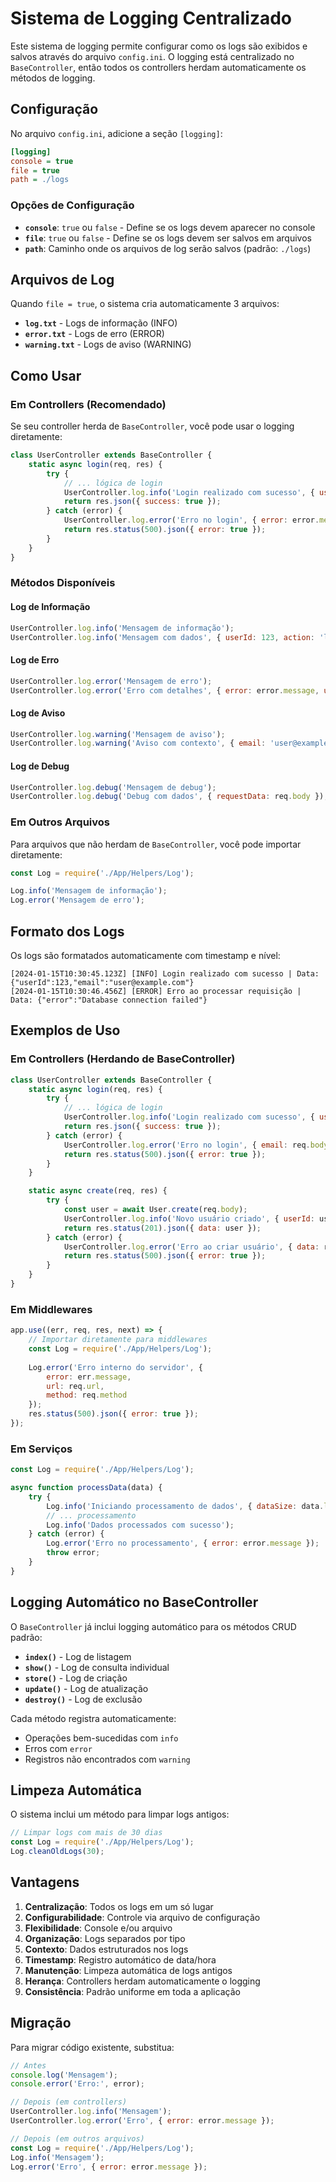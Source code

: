 # Sistema de Logging Centralizado

Este sistema de logging permite configurar como os logs são exibidos e salvos através do arquivo `config.ini`. O logging está centralizado no `BaseController`, então todos os controllers herdam automaticamente os métodos de logging.

## Configuração

No arquivo `config.ini`, adicione a seção `[logging]`:

```ini
[logging]
console = true
file = true
path = ./logs
```

### Opções de Configuração

- **`console`**: `true` ou `false` - Define se os logs devem aparecer no console
- **`file`**: `true` ou `false` - Define se os logs devem ser salvos em arquivos
- **`path`**: Caminho onde os arquivos de log serão salvos (padrão: `./logs`)

## Arquivos de Log

Quando `file = true`, o sistema cria automaticamente 3 arquivos:

- **`log.txt`** - Logs de informação (INFO)
- **`error.txt`** - Logs de erro (ERROR)
- **`warning.txt`** - Logs de aviso (WARNING)

## Como Usar

### Em Controllers (Recomendado)

Se seu controller herda de `BaseController`, você pode usar o logging diretamente:

```javascript
class UserController extends BaseController {
    static async login(req, res) {
        try {
            // ... lógica de login
            UserController.log.info('Login realizado com sucesso', { userId: user.id });
            return res.json({ success: true });
        } catch (error) {
            UserController.log.error('Erro no login', { error: error.message });
            return res.status(500).json({ error: true });
        }
    }
}
```

### Métodos Disponíveis

#### Log de Informação
```javascript
UserController.log.info('Mensagem de informação');
UserController.log.info('Mensagem com dados', { userId: 123, action: 'login' });
```

#### Log de Erro
```javascript
UserController.log.error('Mensagem de erro');
UserController.log.error('Erro com detalhes', { error: error.message, userId: 123 });
```

#### Log de Aviso
```javascript
UserController.log.warning('Mensagem de aviso');
UserController.log.warning('Aviso com contexto', { email: 'user@example.com' });
```

#### Log de Debug
```javascript
UserController.log.debug('Mensagem de debug');
UserController.log.debug('Debug com dados', { requestData: req.body });
```

### Em Outros Arquivos

Para arquivos que não herdam de `BaseController`, você pode importar diretamente:

```javascript
const Log = require('./App/Helpers/Log');

Log.info('Mensagem de informação');
Log.error('Mensagem de erro');
```

## Formato dos Logs

Os logs são formatados automaticamente com timestamp e nível:

```
[2024-01-15T10:30:45.123Z] [INFO] Login realizado com sucesso | Data: {"userId":123,"email":"user@example.com"}
[2024-01-15T10:30:46.456Z] [ERROR] Erro ao processar requisição | Data: {"error":"Database connection failed"}
```

## Exemplos de Uso

### Em Controllers (Herdando de BaseController)
```javascript
class UserController extends BaseController {
    static async login(req, res) {
        try {
            // ... lógica de login
            UserController.log.info('Login realizado com sucesso', { userId: user.id, email: user.email });
            return res.json({ success: true });
        } catch (error) {
            UserController.log.error('Erro no login', { email: req.body.email, error: error.message });
            return res.status(500).json({ error: true });
        }
    }

    static async create(req, res) {
        try {
            const user = await User.create(req.body);
            UserController.log.info('Novo usuário criado', { userId: user.id, email: user.email });
            return res.status(201).json({ data: user });
        } catch (error) {
            UserController.log.error('Erro ao criar usuário', { data: req.body, error: error.message });
            return res.status(500).json({ error: true });
        }
    }
}
```

### Em Middlewares
```javascript
app.use((err, req, res, next) => {
    // Importar diretamente para middlewares
    const Log = require('./App/Helpers/Log');
    
    Log.error('Erro interno do servidor', { 
        error: err.message, 
        url: req.url,
        method: req.method 
    });
    res.status(500).json({ error: true });
});
```

### Em Serviços
```javascript
const Log = require('./App/Helpers/Log');

async function processData(data) {
    try {
        Log.info('Iniciando processamento de dados', { dataSize: data.length });
        // ... processamento
        Log.info('Dados processados com sucesso');
    } catch (error) {
        Log.error('Erro no processamento', { error: error.message });
        throw error;
    }
}
```

## Logging Automático no BaseController

O `BaseController` já inclui logging automático para os métodos CRUD padrão:

- **`index()`** - Log de listagem
- **`show()`** - Log de consulta individual
- **`store()`** - Log de criação
- **`update()`** - Log de atualização
- **`destroy()`** - Log de exclusão

Cada método registra automaticamente:
- Operações bem-sucedidas com `info`
- Erros com `error`
- Registros não encontrados com `warning`

## Limpeza Automática

O sistema inclui um método para limpar logs antigos:

```javascript
// Limpar logs com mais de 30 dias
const Log = require('./App/Helpers/Log');
Log.cleanOldLogs(30);
```

## Vantagens

1. **Centralização**: Todos os logs em um só lugar
2. **Configurabilidade**: Controle via arquivo de configuração
3. **Flexibilidade**: Console e/ou arquivo
4. **Organização**: Logs separados por tipo
5. **Contexto**: Dados estruturados nos logs
6. **Timestamp**: Registro automático de data/hora
7. **Manutenção**: Limpeza automática de logs antigos
8. **Herança**: Controllers herdam automaticamente o logging
9. **Consistência**: Padrão uniforme em toda a aplicação

## Migração

Para migrar código existente, substitua:

```javascript
// Antes
console.log('Mensagem');
console.error('Erro:', error);

// Depois (em controllers)
UserController.log.info('Mensagem');
UserController.log.error('Erro', { error: error.message });

// Depois (em outros arquivos)
const Log = require('./App/Helpers/Log');
Log.info('Mensagem');
Log.error('Erro', { error: error.message });
``` 